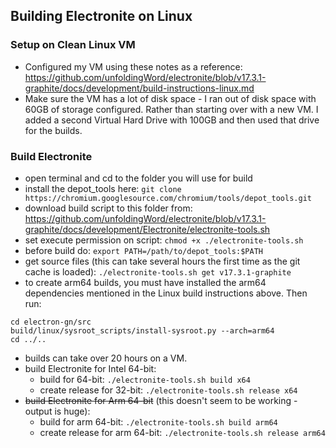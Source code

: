 ## Building Electronite on Linux
### Setup on Clean Linux VM
- Configured my VM using these notes as a reference: https://github.com/unfoldingWord/electronite/blob/v17.3.1-graphite/docs/development/build-instructions-linux.md
- Make sure the VM has a lot of disk space - I ran out of disk space with 60GB of storage configured.  Rather than starting over with a new VM.  I added a second Virtual Hard Drive with 100GB and then used that drive for the builds.

### Build Electronite
- open terminal and cd to the folder you will use for build
- install the depot_tools here: `git clone https://chromium.googlesource.com/chromium/tools/depot_tools.git`
- download build script to this folder from: https://github.com/unfoldingWord/electronite/blob/v17.3.1-graphite/docs/development/Electronite/electronite-tools.sh
- set execute permission on script: `chmod +x ./electronite-tools.sh`
- before build do: `export PATH=/path/to/depot_tools:$PATH`
- get source files (this can take several hours the first time as the git cache is loaded): `./electronite-tools.sh get v17.3.1-graphite`
- to create arm64 builds, you must have installed the arm64 dependencies mentioned in the Linux build instructions above.  Then run:
```
cd electron-gn/src
build/linux/sysroot_scripts/install-sysroot.py --arch=arm64
cd ../..
```
- builds can take over 20 hours on a VM.
- build Electronite for Intel 64-bit:
    - build for 64-bit: `./electronite-tools.sh build x64`
    - create release for 32-bit: `./electronite-tools.sh release x64`
- ~~build Electronite for Arm 64-bit~~ (this doesn't seem to be working - output is huge):
    - build for arm 64-bit: `./electronite-tools.sh build arm64`
    - create release for arm 64-bit: `./electronite-tools.sh release arm64`

